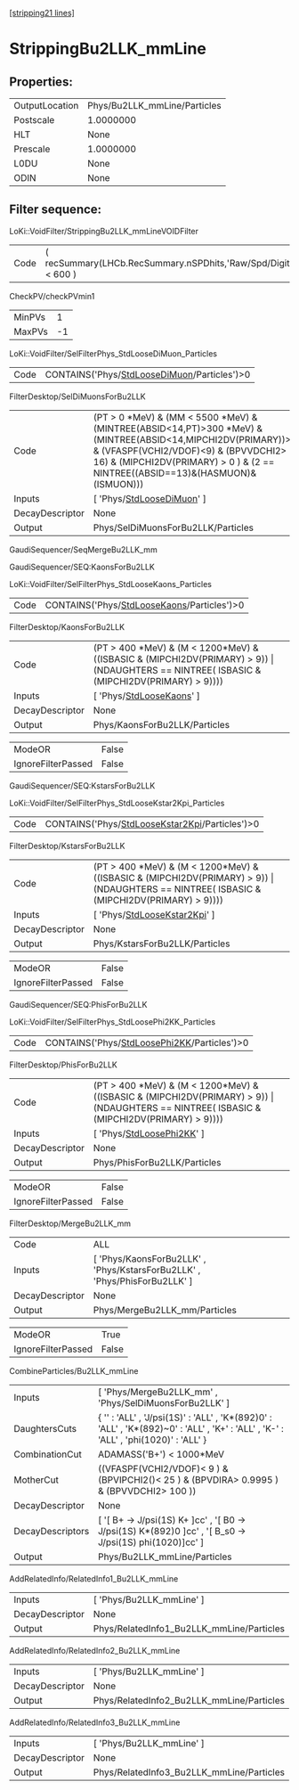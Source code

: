 [[stripping21 lines]](./stripping21-index)

# StrippingBu2LLK_mmLine

## Properties:

|                |                              |
|----------------|------------------------------|
| OutputLocation | Phys/Bu2LLK_mmLine/Particles |
| Postscale      | 1.0000000                    |
| HLT            | None                         |
| Prescale       | 1.0000000                    |
| L0DU           | None                         |
| ODIN           | None                         |

## Filter sequence:

LoKi::VoidFilter/StrippingBu2LLK_mmLineVOIDFilter

|      |                                                                  |
|------|------------------------------------------------------------------|
| Code | ( recSummary(LHCb.RecSummary.nSPDhits,'Raw/Spd/Digits') \< 600 ) |

CheckPV/checkPVmin1

|        |     |
|--------|-----|
| MinPVs | 1   |
| MaxPVs | -1  |

LoKi::VoidFilter/SelFilterPhys_StdLooseDiMuon_Particles

|      |                                                                                              |
|------|----------------------------------------------------------------------------------------------|
| Code | CONTAINS('Phys/[StdLooseDiMuon](./stripping21-commonparticles-stdloosedimuon)/Particles')\>0 |

FilterDesktop/SelDiMuonsForBu2LLK

|                 |                                                                                                                                                                                                                                                   |
|-----------------|---------------------------------------------------------------------------------------------------------------------------------------------------------------------------------------------------------------------------------------------------|
| Code            | (PT \> 0 \*MeV) & (MM \< 5500 \*MeV) & (MINTREE(ABSID\<14,PT)\>300 \*MeV) & (MINTREE(ABSID\<14,MIPCHI2DV(PRIMARY))\>9) & (VFASPF(VCHI2/VDOF)\<9) & (BPVVDCHI2\> 16) & (MIPCHI2DV(PRIMARY) \> 0 ) & (2 == NINTREE((ABSID==13)&(HASMUON)&(ISMUON))) |
| Inputs          | [ 'Phys/[StdLooseDiMuon](./stripping21-commonparticles-stdloosedimuon)' ]                                                                                                                                                                       |
| DecayDescriptor | None                                                                                                                                                                                                                                              |
| Output          | Phys/SelDiMuonsForBu2LLK/Particles                                                                                                                                                                                                                |

GaudiSequencer/SeqMergeBu2LLK_mm

GaudiSequencer/SEQ:KaonsForBu2LLK

LoKi::VoidFilter/SelFilterPhys_StdLooseKaons_Particles

|      |                                                                                            |
|------|--------------------------------------------------------------------------------------------|
| Code | CONTAINS('Phys/[StdLooseKaons](./stripping21-commonparticles-stdloosekaons)/Particles')\>0 |

FilterDesktop/KaonsForBu2LLK

|                 |                                                                                                                                                 |
|-----------------|-------------------------------------------------------------------------------------------------------------------------------------------------|
| Code            | (PT \> 400 \*MeV) & (M \< 1200\*MeV) & ((ISBASIC & (MIPCHI2DV(PRIMARY) \> 9)) \| (NDAUGHTERS == NINTREE( ISBASIC & (MIPCHI2DV(PRIMARY) \> 9)))) |
| Inputs          | [ 'Phys/[StdLooseKaons](./stripping21-commonparticles-stdloosekaons)' ]                                                                       |
| DecayDescriptor | None                                                                                                                                            |
| Output          | Phys/KaonsForBu2LLK/Particles                                                                                                                   |

|                    |       |
|--------------------|-------|
| ModeOR             | False |
| IgnoreFilterPassed | False |

GaudiSequencer/SEQ:KstarsForBu2LLK

LoKi::VoidFilter/SelFilterPhys_StdLooseKstar2Kpi_Particles

|      |                                                                                                    |
|------|----------------------------------------------------------------------------------------------------|
| Code | CONTAINS('Phys/[StdLooseKstar2Kpi](./stripping21-commonparticles-stdloosekstar2kpi)/Particles')\>0 |

FilterDesktop/KstarsForBu2LLK

|                 |                                                                                                                                                 |
|-----------------|-------------------------------------------------------------------------------------------------------------------------------------------------|
| Code            | (PT \> 400 \*MeV) & (M \< 1200\*MeV) & ((ISBASIC & (MIPCHI2DV(PRIMARY) \> 9)) \| (NDAUGHTERS == NINTREE( ISBASIC & (MIPCHI2DV(PRIMARY) \> 9)))) |
| Inputs          | [ 'Phys/[StdLooseKstar2Kpi](./stripping21-commonparticles-stdloosekstar2kpi)' ]                                                               |
| DecayDescriptor | None                                                                                                                                            |
| Output          | Phys/KstarsForBu2LLK/Particles                                                                                                                  |

|                    |       |
|--------------------|-------|
| ModeOR             | False |
| IgnoreFilterPassed | False |

GaudiSequencer/SEQ:PhisForBu2LLK

LoKi::VoidFilter/SelFilterPhys_StdLoosePhi2KK_Particles

|      |                                                                                              |
|------|----------------------------------------------------------------------------------------------|
| Code | CONTAINS('Phys/[StdLoosePhi2KK](./stripping21-commonparticles-stdloosephi2kk)/Particles')\>0 |

FilterDesktop/PhisForBu2LLK

|                 |                                                                                                                                                 |
|-----------------|-------------------------------------------------------------------------------------------------------------------------------------------------|
| Code            | (PT \> 400 \*MeV) & (M \< 1200\*MeV) & ((ISBASIC & (MIPCHI2DV(PRIMARY) \> 9)) \| (NDAUGHTERS == NINTREE( ISBASIC & (MIPCHI2DV(PRIMARY) \> 9)))) |
| Inputs          | [ 'Phys/[StdLoosePhi2KK](./stripping21-commonparticles-stdloosephi2kk)' ]                                                                     |
| DecayDescriptor | None                                                                                                                                            |
| Output          | Phys/PhisForBu2LLK/Particles                                                                                                                    |

|                    |       |
|--------------------|-------|
| ModeOR             | False |
| IgnoreFilterPassed | False |

FilterDesktop/MergeBu2LLK_mm

|                 |                                                                             |
|-----------------|-----------------------------------------------------------------------------|
| Code            | ALL                                                                         |
| Inputs          | [ 'Phys/KaonsForBu2LLK' , 'Phys/KstarsForBu2LLK' , 'Phys/PhisForBu2LLK' ] |
| DecayDescriptor | None                                                                        |
| Output          | Phys/MergeBu2LLK_mm/Particles                                               |

|                    |       |
|--------------------|-------|
| ModeOR             | True  |
| IgnoreFilterPassed | False |

CombineParticles/Bu2LLK_mmLine

|                  |                                                                                                                                       |
|------------------|---------------------------------------------------------------------------------------------------------------------------------------|
| Inputs           | [ 'Phys/MergeBu2LLK_mm' , 'Phys/SelDiMuonsForBu2LLK' ]                                                                              |
| DaughtersCuts    | { '' : 'ALL' , 'J/psi(1S)' : 'ALL' , 'K\*(892)0' : 'ALL' , 'K\*(892)~0' : 'ALL' , 'K+' : 'ALL' , 'K-' : 'ALL' , 'phi(1020)' : 'ALL' } |
| CombinationCut   | ADAMASS('B+') \< 1000\*MeV                                                                                                            |
| MotherCut        | ((VFASPF(VCHI2/VDOF)\< 9 ) & (BPVIPCHI2()\< 25 ) & (BPVDIRA\> 0.9995 ) & (BPVVDCHI2\> 100 ))                                          |
| DecayDescriptor  | None                                                                                                                                  |
| DecayDescriptors | [ '[ B+ -\> J/psi(1S) K+ ]cc' , '[ B0 -\> J/psi(1S) K\*(892)0 ]cc' , '[ B_s0 -\> J/psi(1S) phi(1020)]cc' ]                    |
| Output           | Phys/Bu2LLK_mmLine/Particles                                                                                                          |

AddRelatedInfo/RelatedInfo1_Bu2LLK_mmLine

|                 |                                           |
|-----------------|-------------------------------------------|
| Inputs          | [ 'Phys/Bu2LLK_mmLine' ]                |
| DecayDescriptor | None                                      |
| Output          | Phys/RelatedInfo1_Bu2LLK_mmLine/Particles |

AddRelatedInfo/RelatedInfo2_Bu2LLK_mmLine

|                 |                                           |
|-----------------|-------------------------------------------|
| Inputs          | [ 'Phys/Bu2LLK_mmLine' ]                |
| DecayDescriptor | None                                      |
| Output          | Phys/RelatedInfo2_Bu2LLK_mmLine/Particles |

AddRelatedInfo/RelatedInfo3_Bu2LLK_mmLine

|                 |                                           |
|-----------------|-------------------------------------------|
| Inputs          | [ 'Phys/Bu2LLK_mmLine' ]                |
| DecayDescriptor | None                                      |
| Output          | Phys/RelatedInfo3_Bu2LLK_mmLine/Particles |
